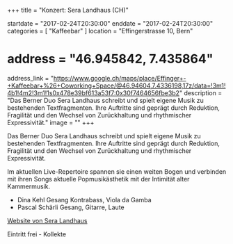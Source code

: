 +++
title = "Konzert: Sera Landhaus (CH)"

startdate = "2017-02-24T20:30:00"
enddate = "2017-02-24T20:30:00"
categories = [ "Kaffeebar" ]
location = "Effingerstrasse 10, Bern"
# address = "46.945842, 7.435864"
address_link = "https://www.google.ch/maps/place/Effinger+-+Kaffeebar+%26+Coworking+Space/@46.94604,7.4336198,17z/data=!3m1!4b1!4m2!3m1!1s0x478e39bf613a53f7:0x30f7464656fbe3b2"
description = "Das Berner Duo Sera Landhaus schreibt und spielt eigene Musik zu bestehenden Textfragmenten. Ihre Auftritte sind geprägt durch Reduktion, Fragilität und den Wechsel von Zurückhaltung und rhythmischer Expressivität."
image = ""
+++

Das Berner Duo Sera Landhaus schreibt und spielt eigene Musik zu bestehenden Textfragmenten. Ihre Auftritte sind geprägt durch Reduktion, Fragilität und den Wechsel von Zurückhaltung und rhythmischer Expressivität.

Im aktuellen Live-Repertoire spannen sie einen weiten Bogen und verbinden mit ihren Songs aktuelle Popmusikästhetik mit der Intimität alter Kammermusik.

* Dina Kehl Gesang Kontrabass, Viola da Gamba
* Pascal Schärli Gesang, Gitarre, Laute

<a href="http://www.seralandhaus.ch" target="_blank">Website von Sera Landhaus</a>


Eintritt frei - Kollekte
